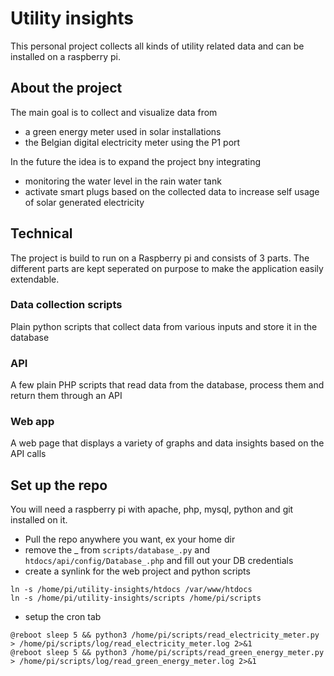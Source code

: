 # Utility insights
This personal project collects all kinds of utility related data and can be installed on a raspberry pi.

## About the project
The main goal is to collect and visualize data from
- a green energy meter used in solar installations
- the Belgian digital electricity meter using the P1 port

In the future the idea is to expand the project bny integrating
- monitoring the water level in the rain water tank
- activate smart plugs based on the collected data to increase self usage of solar generated electricity

## Technical
The project is build to run on a Raspberry pi and consists of 3 parts.
The different parts are kept seperated on purpose to make the application easily extendable.

### Data collection scripts
Plain python scripts that collect data from various inputs and store it in the database

### API
A few plain PHP scripts that read data from the database, process them and return them through an API

### Web app
A web page that displays a variety of graphs and data insights based on the API calls

## Set up the repo
You will need a raspberry pi with apache, php, mysql, python and git installed on it.
- Pull the repo anywhere you want, ex your home dir 
- remove the _ from `scripts/database_.py` and `htdocs/api/config/Database_.php` and fill out your DB credentials 
- create a synlink for the web project and python scripts
```
ln -s /home/pi/utility-insights/htdocs /var/www/htdocs
ln -s /home/pi/utility-insights/scripts /home/pi/scripts
```
- setup the cron tab
```
@reboot sleep 5 && python3 /home/pi/scripts/read_electricity_meter.py > /home/pi/scripts/log/read_electricity_meter.log 2>&1
@reboot sleep 5 && python3 /home/pi/scripts/read_green_energy_meter.py > /home/pi/scripts/log/read_green_energy_meter.log 2>&1
```